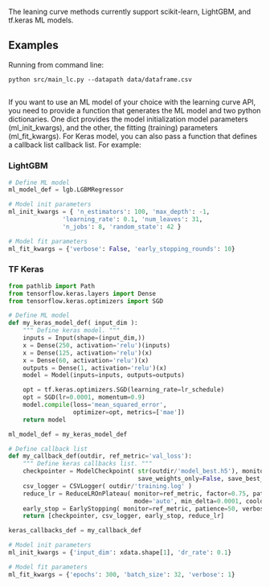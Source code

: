 The leaning curve methods currently support scikit-learn, LightGBM, and tf.keras ML models.

## Examples
Running from command line:
```
python src/main_lc.py --datapath data/dataframe.csv
```

## 
If you want to use an ML model of your choice with the learning curve API, you need to provide a function that generates the ML model and two python dictionaries.
One dict provides the model initialization model parameters (ml_init_kwargs), and the other, the fitting (training) parameters (ml_fit_kwargs). For Keras model, you can also pass a function that defines a callback list callback list.<be>
For example:

### LightGBM
```python
# Define ML model
ml_model_def = lgb.LGBMRegressor

# Model init parameters
ml_init_kwargs = { 'n_estimators': 100, 'max_depth': -1,
	     	   'learning_rate': 0.1, 'num_leaves': 31,
	     	   'n_jobs': 8, 'random_state': 42 }

# Model fit parameters
ml_fit_kwargs = {'verbose': False, 'early_stopping_rounds': 10}
```

### TF Keras
```python
from pathlib import Path
from tensorflow.keras.layers import Dense
from tensorflow.keras.optimizers import SGD

# Define ML model
def my_keras_model_def( input_dim ):
    """ Define keras model. """
    inputs = Input(shape=(input_dim,))
    x = Dense(250, activation='relu')(inputs)
    x = Dense(125, activation='relu')(x)
    x = Dense(60, activation='relu')(x)
    outputs = Dense(1, activation='relu')(x)
    model = Model(inputs=inputs, outputs=outputs)

    opt = tf.keras.optimizers.SGD(learning_rate=lr_schedule)
    opt = SGD(lr=0.0001, momentum=0.9)
    model.compile(loss='mean_squared_error',
                  optimizer=opt, metrics=['mae'])
    return model

ml_model_def = my_keras_model_def

# Define callback list
def my_callback_def(outdir, ref_metric='val_loss'):
    """ Define keras callbacks list. """
    checkpointer = ModelCheckpoint( str(outdir/'model_best.h5'), monitor='val_loss', verbose=0,
                                    save_weights_only=False, save_best_only=True )
    csv_logger = CSVLogger( outdir/'training.log' )
    reduce_lr = ReduceLROnPlateau( monitor=ref_metric, factor=0.75, patience=25, verbose=1,
                                   mode='auto', min_delta=0.0001, cooldown=3, min_lr=0.000000001 )
    early_stop = EarlyStopping( monitor=ref_metric, patience=50, verbose=1, mode='auto' )
    return [checkpointer, csv_logger, early_stop, reduce_lr]

keras_callbacks_def = my_callback_def

# Model init parameters
ml_init_kwargs = {'input_dim': xdata.shape[1], 'dr_rate': 0.1}

# Model fit parameters
ml_fit_kwargs = {'epochs': 300, 'batch_size': 32, 'verbose': 1}

```
